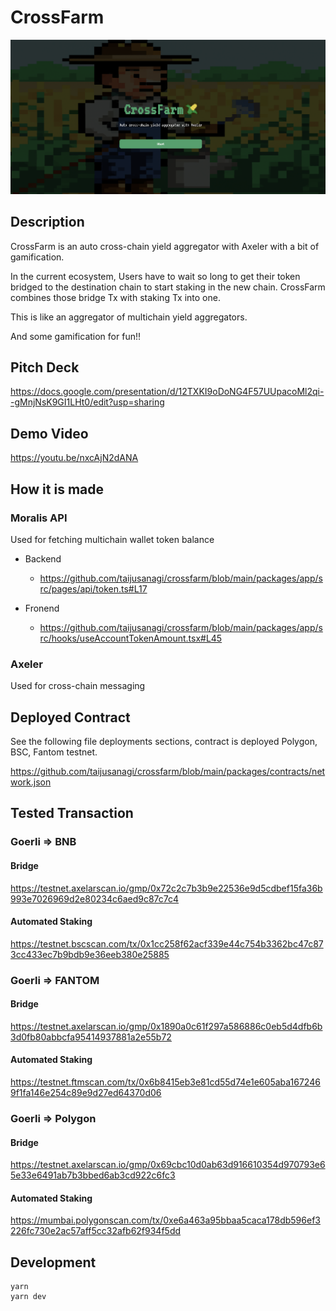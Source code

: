 # CrossFarm

![key](./packages/app/public/img/key.png)

## Description

CrossFarm is an auto cross-chain yield aggregator with Axeler with a bit of gamification.

In the current ecosystem, Users have to wait so long to get their token bridged to the destination chain to start staking in the new chain. CrossFarm combines those bridge Tx with staking Tx into one.

This is like an aggregator of multichain yield aggregators.

And some gamification for fun!!

## Pitch Deck

https://docs.google.com/presentation/d/12TXKI9oDoNG4F57UUpacoMl2qi--gMnjNsK9GI1LHt0/edit?usp=sharing

## Demo Video

https://youtu.be/nxcAjN2dANA

## How it is made

### Moralis API

Used for fetching multichain wallet token balance

- Backend

  - https://github.com/taijusanagi/crossfarm/blob/main/packages/app/src/pages/api/token.ts#L17

- Fronend

  - https://github.com/taijusanagi/crossfarm/blob/main/packages/app/src/hooks/useAccountTokenAmount.tsx#L45

### Axeler

Used for cross-chain messaging

## Deployed Contract

See the following file deployments sections, contract is deployed Polygon, BSC, Fantom testnet.

https://github.com/taijusanagi/crossfarm/blob/main/packages/contracts/network.json

## Tested Transaction

### Goerli => BNB

#### Bridge

https://testnet.axelarscan.io/gmp/0x72c2c7b3b9e22536e9d5cdbef15fa36b993e7026969d2e80234c6aed9c87c7c4

#### Automated Staking

https://testnet.bscscan.com/tx/0x1cc258f62acf339e44c754b3362bc47c873cc433ec7b9bdb9e36eeb380e25885

### Goerli => FANTOM

#### Bridge

https://testnet.axelarscan.io/gmp/0x1890a0c61f297a586886c0eb5d4dfb6b3d0fb80abbcfa95414937881a2e55b72

#### Automated Staking

https://testnet.ftmscan.com/tx/0x6b8415eb3e81cd55d74e1e605aba1672469f1fa146e254c89e9d27ed64370d06

### Goerli => Polygon

#### Bridge

https://testnet.axelarscan.io/gmp/0x69cbc10d0ab63d916610354d970793e65e33e6491ab7b3bbed6ab3cd922c6fc3

#### Automated Staking

https://mumbai.polygonscan.com/tx/0xe6a463a95bbaa5caca178db596ef3226fc730e2ac57aff5cc32afb62f934f5dd

## Development

```
yarn
yarn dev
```
